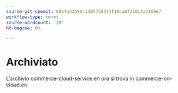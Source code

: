 ```yaml
---
source-git-commit: 6867a43586c14057a6334f46ca0f210c3a216667
workflow-type: tm+mt
source-wordcount: '10'
ht-degree: 0%

---
```

# Archiviato

L’archivio commerce-cloud-service.en ora si trova in commerce-on-cloud.en.
